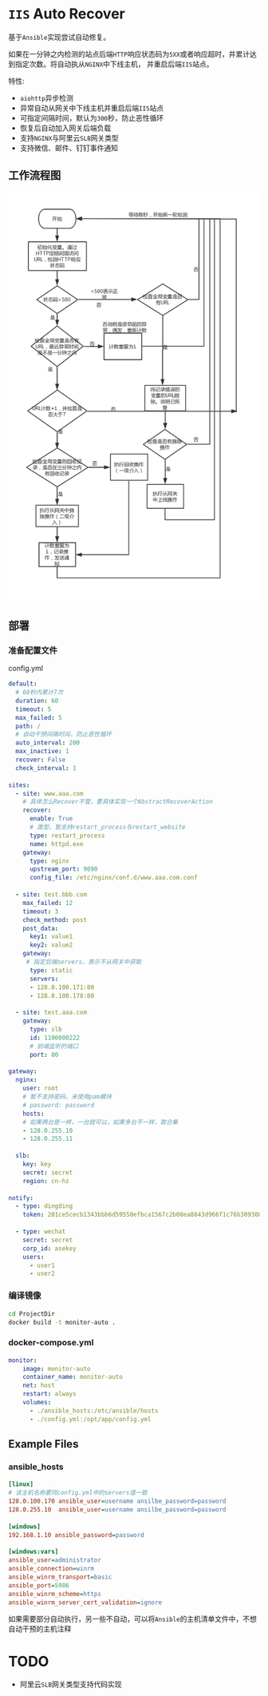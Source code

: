 # `IIS` Auto Recover  

 基于`Ansible`实现尝试自动修复。
 
 如果在一分钟之内检测的站点后端`HTTP`响应状态码为`5XX`或者响应超时，并累计达到指定次数。将自动执从`NGINX`中下线主机，
 并重启后端`IIS`站点。 
 
 特性:
 - `aiohttp`异步检测
 - 异常自动从网关中下线主机并重启后端`IIS`站点
 - 可指定间隔时间，默认为`300`秒，防止恶性循环
 - 恢复后自动加入网关后端负载
 - 支持`NGINX`与阿里云`SLB`网关类型
 - 支持微信、邮件、钉钉事件通知
 

## 工作流程图
![流程图](images/work-flow.jpg)

## 部署

### 准备配置文件

config.yml

```yaml
default:
  # 60秒内累计7次
  duration: 60
  timeout: 5
  max_failed: 5
  path: /
  # 自动干预间隔时间，防止恶性循环
  auto_interval: 200
  max_inactive: 1
  recover: False
  check_interval: 1

sites:
  - site: www.aaa.com
    # 具体怎么Recover不管，要具体实现一个AbstractRecoverAction
    recover:
      enable: True
      # 类型，暂支持restart_process与restart_website
      type: restart_process
      name: httpd.exe
    gateway:
      type: nginx
      upstream_port: 9090
      config_file: /etc/nginx/conf.d/www.aaa.com.conf

  - site: test.bbb.com
    max_failed: 12
    timeout: 3
    check_method: post
    post_data:
      key1: value1
      key2: value2
    gateway:
     # 指定后端servers，表示不从网关中获取
      type: static
      servers:
      - 128.0.100.171:80
      - 128.0.100.178:80

  - site: test.aaa.com
    gateway:
      type: slb
      id: 1100000222
      # 前端监听的端口
      port: 80

gateway:
  nginx:
    user: root
    # 暂不支持密码，未使用pam模块
    # password: password
    hosts:
    # 如果两台是一样，一台就可以，如果多台不一样，取合集
    - 128.0.255.10
    - 128.0.255.11

  slb:
    key: key
    secret: secret
    region: cn-hz

notify:
  - type: dingding
    token: 201ce5cecb1343bbb6d59550efbca1567c2b08ea8843d966f1c76b309308c25b5

  - type: wechat
    secret: secret
    corp_id: asekey
    users:
      - user1
      - user2
```

### 编译镜像

```bash
cd ProjectDir
docker build -t monitor-auto .
```

###  docker-compose.yml
```yaml
monitor:
    image: monitor-auto
    container_name: monitor-auto
    net: host
    restart: always
    volumes:
      - ./ansible_hosts:/etc/ansible/hosts
      - ./config.yml:/opt/app/config.yml
```

## Example Files

### ansible_hosts

```ini
[linux]
# 该主机名称要同config.yml中的servers值一致
128.0.100.170 ansible_user=username ansilbe_password=password
128.0.255.10  ansible_user=username ansilbe_password=password

[windows]
192.168.1.10 ansible_password=password

[windows:vars]
ansible_user=administrator
ansible_connection=winrm
ansible_winrm_transport=basic
ansible_port=5986
ansible_winrm_scheme=https
ansible_winrm_server_cert_validation=ignore
```

如果需要部分自动执行，另一些不自动，可以将`Ansible`的主机清单文件中，不想自动干预的主机注释

# TODO

- 阿里云`SLB`网关类型支持代码实现